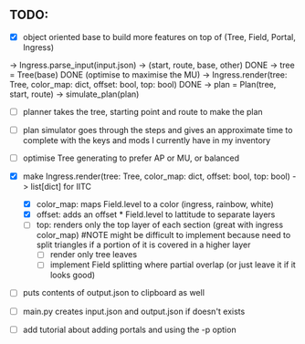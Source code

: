 ## TODO:
- [x] object oriented base to build more features on top of (Tree, Field, Portal, Ingress)

-> Ingress.parse_input(input.json) -> (start, route, base, other) DONE
-> tree = Tree(base) DONE (optimise to maximise the MU)
-> Ingress.render(tree: Tree, color_map: dict, offset: bool, top: bool) DONE
-> plan = Plan(tree, start, route)
-> simulate_plan(plan)

- [ ] planner takes the tree, starting point and route to make the plan
- [ ] plan simulator goes through the steps and gives an approximate time to complete with the keys and mods I currently have in my inventory
- [ ] optimise Tree generating to prefer AP or MU, or balanced

- [x] make Ingress.render(tree: Tree, color_map: dict, offset: bool, top: bool) -> list[dict] for IITC 
    - [x] color_map: maps Field.level to a color (ingress, rainbow, white)
    - [x] offset: adds an offset * Field.level to lattitude to separate layers 
    - [ ] top: renders only the top layer of each section (great with ingress color_map) #NOTE might be difficult to implement because need to split triangles if a portion of it is covered in a higher layer
        - [ ] render only tree leaves
        - [ ] implement Field splitting where partial overlap (or just leave it if it looks good)

- [ ] puts contents of output.json to clipboard as well
- [ ] main.py creates input.json and output.json if doesn't exists
- [ ] add tutorial about adding portals and using the -p option